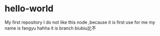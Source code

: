 # hello-world
My first repository
I do not like this node ,because it is first use for me 
my name is fangyu hahha it is branch
biubiu比不

